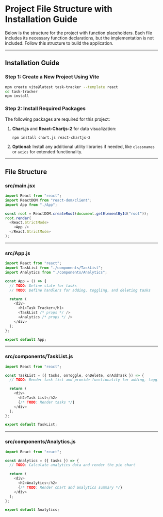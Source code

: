 # Project File Structure with Installation Guide

Below is the structure for the project with function placeholders. Each file includes its necessary function declarations, but the implementation is not included. Follow this structure to build the application.

---

## Installation Guide

### Step 1: Create a New Project Using Vite
```bash
npm create vite@latest task-tracker --template react
cd task-tracker
npm install
```

### Step 2: Install Required Packages
The following packages are required for this project:

1. **Chart.js** and **React-Chartjs-2** for data visualization:
   ```bash
   npm install chart.js react-chartjs-2
   ```

2. **Optional:** Install any additional utility libraries if needed, like `classnames` or `axios` for extended functionality.

---

## File Structure

### src/main.jsx
```javascript
import React from "react";
import ReactDOM from "react-dom/client";
import App from "./App";

const root = ReactDOM.createRoot(document.getElementById("root"));
root.render(
  <React.StrictMode>
    <App />
  </React.StrictMode>
);
```

---

### src/App.js
```javascript
import React from "react";
import TaskList from "./components/TaskList";
import Analytics from "./components/Analytics";

const App = () => {
  // TODO: Define state for tasks
  // TODO: Define handlers for adding, toggling, and deleting tasks

  return (
    <div>
      <h1>Task Tracker</h1>
      <TaskList /* props */ />
      <Analytics /* props */ />
    </div>
  );
};

export default App;
```

---

### src/components/TaskList.js
```javascript
import React from "react";

const TaskList = ({ tasks, onToggle, onDelete, onAddTask }) => {
  // TODO: Render task list and provide functionality for adding, toggling, and deleting tasks

  return (
    <div>
      <h2>Task List</h2>
      {/* TODO: Render tasks */}
    </div>
  );
};

export default TaskList;
```

---

### src/components/Analytics.js
```javascript
import React from "react";

const Analytics = ({ tasks }) => {
  // TODO: Calculate analytics data and render the pie chart

  return (
    <div>
      <h2>Analytics</h2>
      {/* TODO: Render chart and analytics summary */}
    </div>
  );
};

export default Analytics;
```
